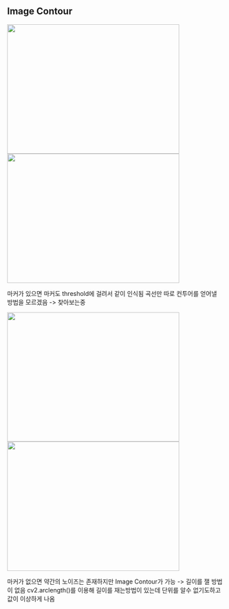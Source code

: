 
## Image Contour

<div>
  <img src="https://user-images.githubusercontent.com/57563053/135246483-1aa32147-7a5f-46a6-932c-7eda6cb92f96.png" width="400" height="300"/>
  <img src="https://user-images.githubusercontent.com/57563053/135246486-3910899d-df84-46f4-a5fd-baa120ffb971.png" width="400" height="300"/>
</div>
<p>마커가 있으면 마커도 threshold에 걸려서 같이 인식됨 곡선만 따로 컨투어를 얻어낼 방법을 모르겠음 -> 찾아보는중 </p>

<div>
  <img src="https://user-images.githubusercontent.com/57563053/135246466-8b1523d6-042b-460f-a859-d8f9d69bc6ec.png" width="400" height="300"/>
  <img src="https://user-images.githubusercontent.com/57563053/135246472-41da3f3c-3a97-4514-9620-d5789f9aa537.png" width="400" height="300"/>
</div>
<p>마커가 없으면 약간의 노이즈는 존재하지만 Image Contour가 가능 -> 길이를 잴 방법이 없음 cv2.arclength()를 이용해 길이를 재는방법이 있는데 단위를 알수 없기도하고 값이 이상하게 나옴</p>
